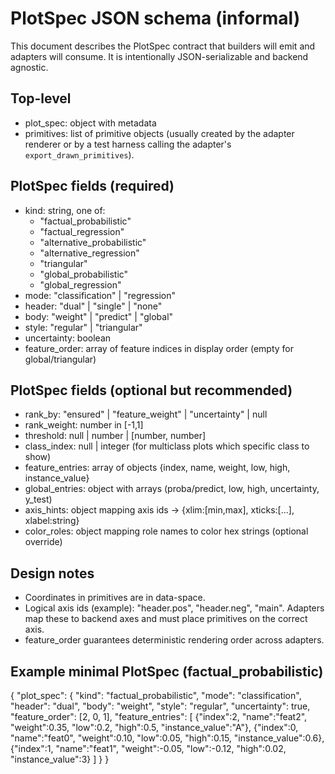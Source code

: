 PlotSpec JSON schema (informal)
================================

This document describes the PlotSpec contract that builders will emit and
adapters will consume. It is intentionally JSON-serializable and backend
agnostic.


Top-level
---------

- plot_spec: object with metadata
- primitives: list of primitive objects (usually created by the adapter
  renderer or by a test harness calling the adapter's `export_drawn_primitives`).


PlotSpec fields (required)
--------------------------

- kind: string, one of:
  - "factual_probabilistic"
  - "factual_regression"
  - "alternative_probabilistic"
  - "alternative_regression"
  - "triangular"
  - "global_probabilistic"
  - "global_regression"
- mode: "classification" | "regression"
- header: "dual" | "single" | "none"
- body: "weight" | "predict" | "global"
- style: "regular" | "triangular"
- uncertainty: boolean
- feature_order: array of feature indices in display order (empty for global/triangular)


PlotSpec fields (optional but recommended)
-----------------------------------------

- rank_by: "ensured" | "feature_weight" | "uncertainty" | null
- rank_weight: number in [-1,1]
- threshold: null | number | [number, number]
- class_index: null | integer (for multiclass plots which specific class to show)
- feature_entries: array of objects {index, name, weight, low, high, instance_value}
- global_entries: object with arrays (proba/predict, low, high, uncertainty, y_test)
- axis_hints: object mapping axis ids -> {xlim:[min,max], xticks:[...], xlabel:string}
- color_roles: object mapping role names to color hex strings (optional override)


Design notes
------------

- Coordinates in primitives are in data-space.
- Logical axis ids (example): "header.pos", "header.neg", "main". Adapters map
  these to backend axes and must place primitives on the correct axis.
- feature_order guarantees deterministic rendering order across adapters.


Example minimal PlotSpec (factual_probabilistic)
------------------------------------------------

{
  "plot_spec": {
    "kind": "factual_probabilistic",
    "mode": "classification",
    "header": "dual",
    "body": "weight",
    "style": "regular",
    "uncertainty": true,
    "feature_order": [2, 0, 1],
    "feature_entries": [
      {"index":2, "name":"feat2", "weight":0.35, "low":0.2, "high":0.5, "instance_value":"A"},
      {"index":0, "name":"feat0", "weight":0.10, "low":0.05, "high":0.15, "instance_value":0.6},
      {"index":1, "name":"feat1", "weight":-0.05, "low":-0.12, "high":0.02, "instance_value":3}
    ]
  }
}
